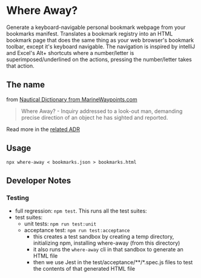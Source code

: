 # Where Away?

Generate a keyboard-navigable personal bookmark webpage from your bookmarks
manifest. Translates a bookmark registry into an HTML bookmark page that does
the same thing as your web browser's bookmark toolbar, except it's keyboard
navigable. The navigation is inspired by intelliJ and Excel's Alt+ shortcuts
where a number/letter is superimposed/underlined on the actions, pressing the
number/letter takes that action.

## The name

from [Nautical Dictionary from MarineWaypoints.com](http://www.marinewaypoints.com/learn/glossary/glossary.shtml)

> Where Away? - Inquiry addressed to a look-out man, demanding precise direction
> of an object he has sighted and reported.

Read more in the [related ADR](doc/adr/0002-name-the-project-where-away.md)

## Usage

    npx where-away < bookmarks.json > bookmarks.html

## Developer Notes

### Testing

 - full regression: `npm test`. This runs all the test suites:
 - test suites:
   - unit tests: `npm run test:unit`
   - acceptance test: `npm run test:acceptance`
      - this creates a test sandbox by creating a temp directory, initializing
        npm, installing where-away (from this directory)
      - it also runs the `where-away` cli in that sandbox to generate an HTML
        file
      - then we use Jest in the test/acceptance/**/*.spec.js files to test the
        contents of that generated HTML file

